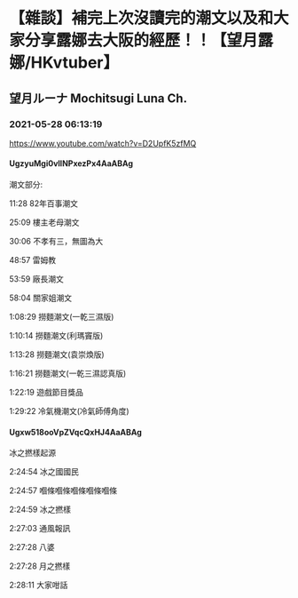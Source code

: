 # 【雜談】補完上次沒讀完的潮文以及和大家分享露娜去大阪的經歷！！【望月露娜/HKvtuber】

## 望月ルーナ  Mochitsugi Luna Ch.

### 2021-05-28 06:13:19

https://www.youtube.com/watch?v=D2UpfK5zfMQ

#### UgzyuMgi0vllNPxezPx4AaABAg

潮文部分:

11:28   82年百事潮文

25:09   樓主老母潮文

30:06   不孝有三，無圖為大

48:57   雷姆教

53:59   廠長潮文

58:04   關家姐潮文

1:08:29 撈麵潮文(一乾三濕版)

1:10:14 撈麵潮文(利瑪竇版)

1:13:28 撈麵潮文(袁崇煥版)

1:16:21 撈麵潮文(一乾三濕認真版)

1:22:19 遊戲節目獎品

1:29:22 冷氣機潮文(冷氣師傅角度)



#### Ugxw518ooVpZVqcQxHJ4AaABAg

冰之撚樣起源

2:24:54 冰之國國民

2:24:57 嗰條嗰條嗰條嗰條嗰條

2:24:59 冰之撚樣

2:27:03 通風報訊

2:27:28 八婆

2:27:28 月之撚樣

2:28:11 大家咁話

